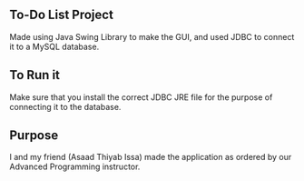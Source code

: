 ## To-Do List Project

Made using Java Swing Library to make the GUI, and used JDBC to connect it to a MySQL database.

## To Run it

Make sure that you install the correct JDBC JRE file for the purpose of connecting it to the database.

## Purpose

I and my friend (Asaad Thiyab Issa) made the application as ordered by our Advanced Programming instructor.

